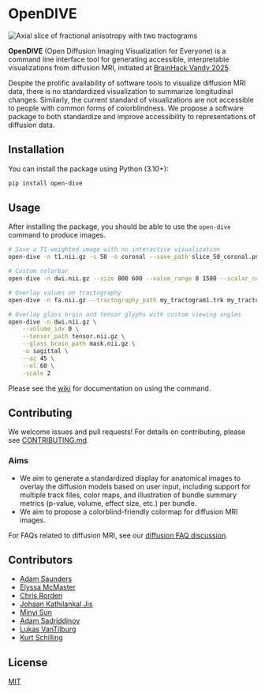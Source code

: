 # OpenDIVE

![Axial slice of fractional anisotropy with two tractograms](https://github.com/user-attachments/assets/da300f5e-5148-4fef-befb-85920d03b6cd)

**OpenDIVE** (Open Diffusion Imaging Visualization for Everyone) is a command line interface tool for generating accessible, interpretable visualizations from diffusion MRI, initiated at [BrainHack Vandy 2025](https://brainhack-vandy.github.io/).

Despite the prolific availability of software tools to visualize diffusion MRI data, there is no standardized visualization to summarize longitudinal changes. Similarly, the current standard of visualizations are not accessible to people with common forms of colorblindness. We propose a software package to both standardize and improve accessibility to representations of diffusion data. 

## Installation

You can install the package using Python (3.10+):

```bash
pip install open-dive
```

## Usage

After installing the package, you should be able to use the `open-dive` command to produce images.

```bash
# Save a T1-weighted image with no interactive visualization
open-dive -n t1.nii.gz -s 50 -o coronal --save_path slice_50_coronal.png --headless

# Custom colorbar
open-dive -n dwi.nii.gz --size 800 600 --value_range 0 1500 --scalar_colorbar --volume_idx 1

# Overlay values on tractography
open-dive -n fa.nii.gz --tractography_path my_tractogram1.trk my_tractogram2.trk --tractography_values -0.5 0.7 

# Overlay glass brain and tensor glyphs with custom viewing angles
open-dive -n dwi.nii.gz \
    --volume_idx 0 \
    --tensor_path tensor.nii.gz \
    --glass_brain_path mask.nii.gz \
    -o sagittal \
    --az 45 \
    --el 60 \
    -scale 2
```

Please see the [wiki](https://github.com/MASILab/open_dive/wiki) for documentation on using the command.

## Contributing

We welcome issues and pull requests! For details on contributing, please see [CONTRIBUTING.md](https://github.com/MASILab/open_dive/blob/main/CONTRIBUTING.md).

### Aims 

- We aim to generate a standardized display for anatomical images to overlay the diffusion models based on user input, including support for multiple track files, color maps, and illustration of bundle summary metrics (p-value, volume, effect size, etc.) per bundle.
- We aim to propose a colorblind-friendly colormap for diffusion MRI images.

For FAQs related to diffusion MRI, see our [diffusion FAQ discussion](https://github.com/MASILab/open_dive/discussions/47).

## Contributors
- [Adam Saunders](https://github.com/saundersresearch)
- [Elyssa McMaster](https://github.com/ElyssaMcMaster)
- [Chris Rorden](https://github.com/neurolabusc/neurolabusc)
- [Johaan Kathilankal Jis](https://github.com/johaankjis)
- [Minyi Sun](https://github.com/Orekiwlg)
- [Adam Sadriddinov](https://github.com/mukhsadr)
- [Lukas VanTilburg](https://github.com/beeper-weepers)
- [Kurt Schilling](https://github.com/schillkg)

## License

[MIT](https://choosealicense.com/licenses/mit/)
